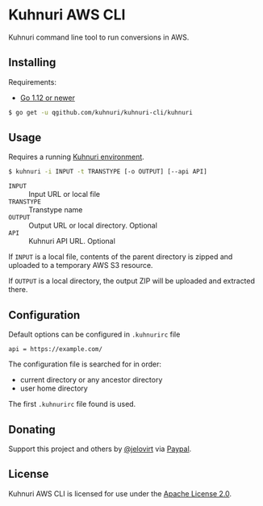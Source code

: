 # Kuhnuri AWS CLI

Kuhnuri command line tool to run conversions in AWS.

## Installing

Requirements:

* [Go 1.12 or newer](https://golang.org/dl/)

```bash
$ go get -u qgithub.com/kuhnuri/kuhnuri-cli/kuhnuri
```

## Usage

Requires a running [Kuhnuri environment](https://github.com/kuhnuri/kuhnuri-cdk).

```bash
$ kuhnuri -i INPUT -t TRANSTYPE [-o OUTPUT] [--api API]
```

<dl>
  <dt><code>INPUT</code></dt>
  <dd>Input URL or local file</dd>
  <dt><code>TRANSTYPE</code></dt>
  <dd>Transtype name</dd>
  <dt><code>OUTPUT</code></dt>
  <dd>Output URL or local directory. Optional</dd>
  <dt><code>API</code></dt>
  <dd>Kuhnuri API URL. Optional</dd>
</dl>

If `INPUT` is a local file, contents of the parent directory is zipped and uploaded to a temporary AWS S3 resource.
 
If `OUTPUT` is a local directory, the output ZIP will be uploaded and extracted there.

## Configuration

Default options can be configured in `.kuhnurirc` file

```properties
api = https://example.com/
```

The configuration file is searched for in order:

* current directory or any ancestor directory
* user home directory

The first `.kuhnurirc` file found is used.

## Donating

Support this project and others by [@jelovirt](https://github.com/jelovirt) via [Paypal](https://www.paypal.com/cgi-bin/webscr?cmd=_donations&business=jarno%40elovirta%2ecom&lc=FI&item_name=Support%20Open%20Source%20work&currency_code=EUR&bn=PP%2dDonationsBF%3abtn_donate_LG%2egif%3aNonHosted).

## License

Kuhnuri AWS CLI is licensed for use under the [Apache License 2.0](http://www.apache.org/licenses/LICENSE-2.0).
